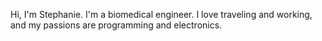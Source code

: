 Hi, I'm Stephanie. 
I'm a biomedical engineer. 
I love traveling and working, and my passions are programming and electronics.

<!---
LivierStephanie/LivierStephanie is a ✨ special ✨ repository because its `README.md` (this file) appears on your GitHub profile.
You can click the Preview link to take a look at your changes.
--->
